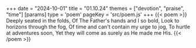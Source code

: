 +++
date = "2024-10-01"
title = "01.10.24"
themes = ["devotion", "praise", "time"]
[params]
  type = 'poem'
  pageKey = 'src/poem.js'
+++
{{< poem >}}
Deeply seated in the folds,
Of The Father's hands and I so bold,
Look to horizons through the fog,
Of time and can't contain my urge to jog,
To hurtle at adventures soon,
Yet they will come as surely as He made me His.
{{< /poem >}}